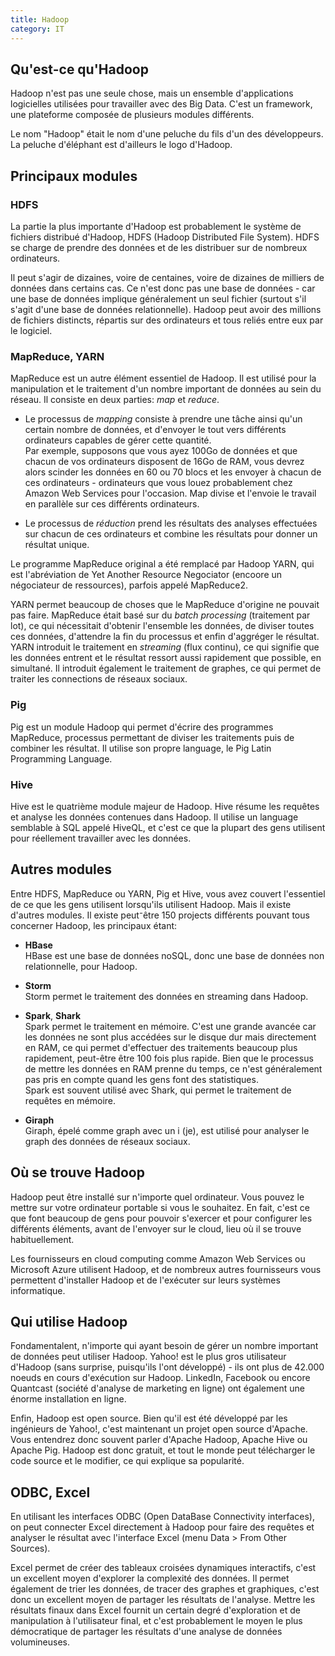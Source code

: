 ```yaml
---
title: Hadoop
category: IT
---
```


## Qu'est-ce qu'Hadoop

Hadoop n'est pas une seule chose, mais un ensemble d'applications logicielles utilisées pour travailler avec des Big Data. C'est un framework, une plateforme composée de plusieurs modules différents.

Le nom "Hadoop" était le nom d'une peluche du fils d'un des développeurs.  
La peluche d'éléphant est d'ailleurs le logo d'Hadoop.

## Principaux modules

### HDFS

La partie la plus importante d'Hadoop est probablement le système de fichiers distribué d'Hadoop, HDFS (Hadoop Distributed File System). HDFS se charge de prendre des données et de les distribuer sur de nombreux ordinateurs.

Il peut s'agir de dizaines, voire de centaines, voire de dizaines de milliers de données dans certains cas. Ce n'est donc pas une base de données - car une base de données implique généralement un seul fichier (surtout s'il s'agit d'une base de données relationnelle). Hadoop peut avoir des millions de fichiers distincts, répartis sur des ordinateurs et tous reliés entre eux par le logiciel.

### MapReduce, YARN

MapReduce est un autre élément essentiel de Hadoop. Il est utilisé pour la manipulation et le traitement d'un nombre important de données au sein du réseau. Il consiste en deux parties: *map* et *reduce*.

* Le processus de *mapping* consiste à prendre une tâche ainsi qu'un certain nombre de données, et d'envoyer le tout vers différents ordinateurs capables de gérer cette quantité.  
  Par exemple, supposons que vous ayez 100Go de données et que chacun de vos ordinateurs disposent de 16Go de RAM, vous devrez alors scinder les données en 60 ou 70 blocs et les envoyer à chacun de ces ordinateurs - ordinateurs que vous louez probablement chez Amazon Web Services pour l'occasion.
  Map divise et l'envoie le travail en parallèle sur ces différents ordinateurs.

* Le processus de *réduction* prend les résultats des analyses effectuées sur chacun de ces ordinateurs et combine les résultats pour donner un résultat unique.

Le programme MapReduce original a été remplacé par Hadoop YARN, qui est l'abréviation de Yet Another Resource Negociator (encoore un négociateur de ressources), parfois appelé MapReduce2.

YARN permet beaucoup de choses que le MapReduce d'origine ne pouvait pas faire. MapReduce était basé sur du *batch processing* (traitement par lot), ce qui nécessitait d'obtenir l'ensemble les données, de diviser toutes ces données, d'attendre la fin du processus et enfin d'aggréger le résultat. YARN introduit le traitement en *streaming* (flux continu), ce qui signifie que les données entrent et le résultat ressort aussi rapidement que possible, en simultané.
Il introduit également le traitement de graphes, ce qui permet de traiter les connections de réseaux sociaux.

### Pig

Pig est un module Hadoop qui permet d'écrire des programmes MapReduce, processus permettant de diviser les traitements puis de combiner les résultat. Il utilise son propre language, le Pig Latin Programming Language.

### Hive

Hive est le quatrième module majeur de Hadoop. Hive résume les requêtes et analyse les données contenues dans Hadoop. Il utilise un language semblable à SQL appelé HiveQL, et c'est ce que la plupart des gens utilisent pour réellement travailler avec les données.

## Autres modules

Entre HDFS, MapReduce ou YARN, Pig et Hive, vous avez couvert l'essentiel de ce que les gens utilisent lorsqu'ils utilisent Hadoop. Mais il existe d'autres modules. Il existe peut⁻être 150 projects différents pouvant tous concerner Hadoop, les principaux étant:

* **HBase**  
  HBase est une base de données noSQL, donc une base de données non relationnelle, pour Hadoop.

* **Storm**  
  Storm permet le traitement des données en streaming dans Hadoop.

* **Spark**, **Shark**  
  Spark permet le traitement en mémoire. C'est une grande avancée car les données ne sont plus accédées sur le disque dur mais directement en RAM, ce qui permet d'effectuer des traitements beaucoup plus rapidement, peut-être être 100 fois plus rapide. Bien que le processus de mettre les données en RAM prenne du temps, ce n'est généralement pas pris en compte quand les gens font des statistiques.  
  Spark est souvent utilisé avec Shark, qui permet le traitement de requêtes en mémoire.

* **Giraph**  
  Giraph, épelé comme graph avec un i (je), est utilisé pour analyser le graph des données de réseaux sociaux.

## Où se trouve Hadoop

Hadoop peut être installé sur n'importe quel ordinateur. Vous pouvez le mettre sur votre ordinateur portable si vous le souhaitez.
En fait, c'est ce que font beaucoup de gens pour pouvoir s'exercer et pour configurer les différents éléments, avant de l'envoyer sur le cloud, lieu où il se trouve habituellement.

Les fournisseurs en cloud computing comme Amazon Web Services ou Microsoft Azure utilisent Hadoop, et de nombreux autres fournisseurs vous permettent d'installer Hadoop et de l'exécuter sur leurs systèmes informatique.

## Qui utilise Hadoop

Fondamentalent, n'importe qui ayant besoin de gérer un nombre important de données peut utiliser Hadoop. Yahoo! est le plus gros utilisateur d'Hadoop (sans surprise, puisqu'ils l'ont développé) - ils ont plus de 42.000 noeuds en cours d'exécution sur Hadoop. LinkedIn, Facebook ou encore Quantcast (société d'analyse de marketing en ligne) ont également une énorme installation en ligne.

Enfin, Hadoop est open source. Bien qu'il est été développé par les ingénieurs de Yahoo!, c'est maintenant un projet open source d'Apache. Vous entendrez donc souvent parler d'Apache Hadoop, Apache Hive ou Apache Pig. Hadoop est donc gratuit, et tout le monde peut télécharger le code source et le modifier, ce qui explique sa popularité.

## ODBC, Excel

En utilisant les interfaces ODBC (Open DataBase Connectivity interfaces), on peut connecter Excel directement à Hadoop pour faire des requêtes et analyser le résultat avec l'interface Excel (menu Data > From Other Sources).

Excel permet de créer des tableaux croisées dynamiques interactifs, c'est un excellent moyen d'explorer la complexité des données. Il permet également de trier les données, de tracer des graphes et graphiques, c'est donc un excellent moyen de partager les résultats de l'analyse. Mettre les résultats finaux dans Excel fournit un certain degré d'exploration et de manipulation à l'utilisateur final, et c'est probablement le moyen le plus démocratique de partager les résultats d'une analyse de données volumineuses.

